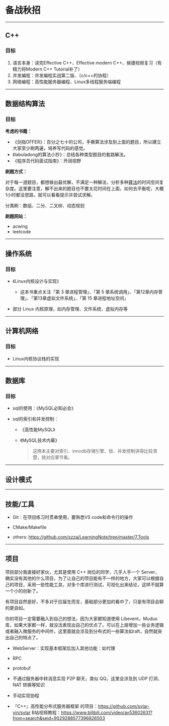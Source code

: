 # 备战秋招

---
## C++
### 目标
1. 语言本身：读完Effective C++、Effective modern C++、侯捷视频复习（有精力将Modern C++ Tutorial补了）
2. 并发编程：并发编程实战第二版、（c/c++的协程）
3. 网络编程：高性能服务器编程、Linux多线程服务端编程

---

## 数据结构算法

### 目标

**考虑的书籍：**

- 《剑指OFFER》：百分之七十的公司，手撕算法涉及到上面的题目，所以建立大家至少刷两遍，培养写代码的感觉。
- 《labuladong的算法小抄》：总结各种类型题目的套路解法。
- 《程序员代码面试指南》：开阔视野

**刷题方式：**

对于每一道题目，都想做出最优解，不满足一种解法，分析多种[算法](https://www.nowcoder.com/jump/super-jump/word?word=算法)的时间空间复杂度。这里要注意，解不出来的题目也不要太花时间在上面，如何去平衡呢，大概1小时都没思路，就可以看看提示并尝试求解。



分类刷：数组、二分、二叉树、动态规划



**刷题网站：**

- acwing
- leetcode

---

## 操作系统

### 目标

- 《Linux内核设计与实现》
  - 这本书重点关注「第 3 章进程管理」、「第 5 章系统调用」、「第12章内存管理」、「第13章虚拟文件系统」、「第 15 章进程地址空间」

- 部分 Linux 内核原理，如内存管理、文件系统、虚拟内存等

---

## 计算机网络

### 目标

- Linux内核协议栈的实现

---

## 数据库

### 目标

- sql的使用：《MySQL必知必会》

- sql的索引和并发控制：

  - 《高性能MySQL》

  - 《MySQL技术内幕》

    > 这两本主要对索引、innodb存储引擎、锁、并发控制讲得比较清楚，挑对应章节看。

---

## 设计模式





---

## 技能/工具

- Git：在项目练习时贯串使用，要熟悉VS code和命令行的操作
- CMake/Makefile

- others:   https://github.com/szza/LearningNote/tree/master/7.Tools

---

## 项目

项目部分我直接好家伙，尤其是使用 C++ 岗位的同学，几乎人手一个 Server，确实没有其他的什么项目，为了让自己的项目能有不一样的地方，大家可以根据自己的项目，采用一些性能工具，对多个库进行测试，可视化出来结论，这样不就算一个小的创新了。

有项目自然是好，不多对于应届生而言，基础部分更加的看中了，只是有项目会聊的更自如。

你的项目一定需要融入到自己的想法，因为大家都知道使用 Libevent，Muduo库，如果大家都一样，就没法表现出自己的优点了。可以在上层增加一些业务逻辑或者融入微服务的中间件，这里面就会涉及到分布式的一些算法如raft，自然就突出自己的特点了。





- WebServer：实现基本框架后加入其他功能：如代理
- RPC
- protobuf
- 不通过服务器中转消息实现 P2P 聊天，类似 QQ，这里会涉及到 UDP 打洞、NAT 转换等知识
- 手动实现协程

- 『C++』高性能分布式服务器框架 的项目：https://github.com/sylar-yin/sylar   B站视频教程：https://www.bilibili.com/video/av53602631?from=search&seid=9029288577396826503

